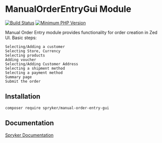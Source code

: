 # ManualOrderEntryGui Module
[![Build Status](https://travis-ci.org/spryker/manual-order-entry-gui.svg)](https://travis-ci.org/spryker/manual-order-entry-gui)
[![Minimum PHP Version](https://img.shields.io/badge/php-%3E%3D%207.3-8892BF.svg)](https://php.net/)

Manual Order Entry module provides functionality for order creation in Zed UI.
Basic steps:

    Selecting/Adding a customer
    Selecting Store, Currency
    Selecting products
    Adding voucher
    Selecting/Adding Customer Address
    Selecting a shipment method
    Selecting a payment method
    Summary page
    Submit the order

## Installation

```
composer require spryker/manual-order-entry-gui
```

## Documentation

[Spryker Documentation](https://academy.spryker.com/developing_with_spryker/module_guide/modules.html)
